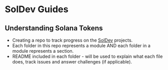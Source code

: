 # SolDev Guides
## Understanding Solana Tokens

- Creating a repo to track progress on the [SolDev](https://www.soldev.app/course) projects.
- Each folder in this repo represents a module AND each folder in a module represents a section. 
- README included in each folder - will be used to explain what each file does, track issues and answer challenges (if applicable).
